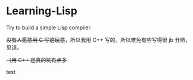 # Learning-Lisp
Try to build a simple Lisp compiler. 

~~没有人愿意用 C 写这玩意~~，所以我用 C++ 写的。所以难免有些写得很 jb 丑陋，见谅。

~~（用 C++ 是真的坑有点多~~

test
